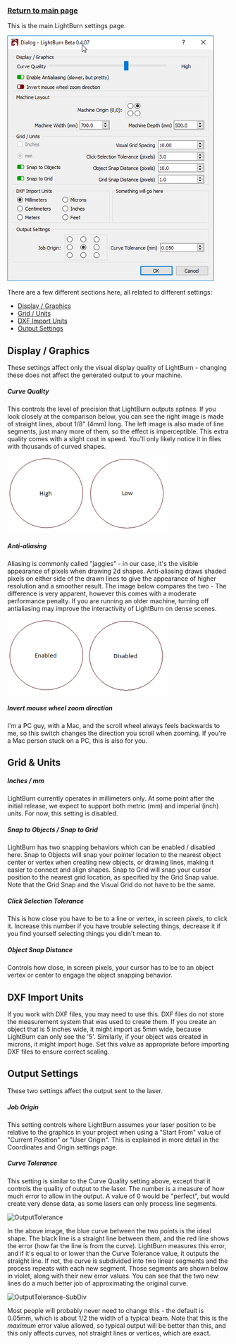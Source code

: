 ### [Return to main page](README.md)

This is the main LightBurn settings page.

![Settings Dialog Box](/img/Settings.png)



There are a few different sections here, all related to different settings:

- [Display / Graphics](#Display_Graphics)
- [Grid / Units](#Grid_Units)
- [DXF Import Units](#DXF_Import_Units)
- [Output Settings](#Output_Settings)

<a name="Display_Graphics"></a>

## Display / Graphics

These settings affect only the visual display quality of LightBurn - changing these does not affect the generated output to your machine.

##### Curve Quality

This controls the level of precision that LightBurn outputs splines. If you look closely at the comparison below, you can see the right image is made of straight lines, about 1/8" (4mm) long. The left image is also made of line segments, just many more of them, so the effect is imperceptible. This extra quality comes with a slight cost in speed. You'll only likely notice it in files with thousands of curved shapes.

![Curves-High-vs-Low](img/Curves-High-vs-Low.png)

##### Anti-aliasing

Aliasing is commonly called "jaggies" - in our case, it's the visible appearance of pixels when drawing 2d shapes. Anti-aliasing draws shaded pixels on either side of the drawn lines to give the appearance of higher resolution and a smoother result. The image below compares the two - The difference is very apparent, however this comes with a moderate performance penalty. If you are running an older machine, turning off antialiasing may improve the interactivity of LightBurn on dense scenes.

![Antialiasing-vs-Normal](/img/Antialiasing-vs-Normal.png)

##### Invert mouse wheel zoom direction

I'm a PC guy, with a Mac, and the scroll wheel always feels backwards to me, so this switch changes the direction you scroll when zooming. If you're a Mac person stuck on a PC, this is also for you.

<a name="Grid_Units"></a>

## Grid & Units

##### Inches / mm

LightBurn currently operates in millimeters only. At some point after the initial release, we expect to support both metric (mm) and imperial (inch) units. For now, this setting is disabled.

##### Snap to Objects / Snap to Grid

LightBurn has two snapping behaviors which can be enabled / disabled here. Snap to Objects will snap your pointer location to the nearest object center or vertex when creating new objects, or drawing lines, making it easier to connect and align shapes.  Snap to Grid will snap your cursor position to the nearest grid location, as specified by the Grid Snap value.  Note that the Grid Snap and the Visual Grid do not have to be the same.

##### Click Selection Tolerance

This is how close you have to be to a line or vertex, in screen pixels, to click it.  Increase this number if you have trouble selecting things, decrease it if you find yourself selecting things you didn't mean to.

##### Object Snap Distance

Controls how close, in screen pixels, your cursor has to be to an object vertex or center to engage the object snapping behavior.

<a name="DXF_Import_Units"></a>

## DXF Import Units

If you work with DXF files, you may need to use this.  DXF files do not store the measurement system that was used to create them. If you create an object that is 5 inches wide, it might import as 5mm wide, because LightBurn can only see the '5'. Similarly, if your object was created in microns, it might import huge. Set this value as appropriate before importing DXF files to ensure correct scaling.

<a name="Output_Settings"></a>

## Output Settings

These two settings affect the output sent to the laser.

##### Job Origin

This setting controls where LightBurn assumes your laser position to be relative to the graphics in your project when using a "Start From" value of "Current Position" or "User Origin".  This is explained in more detail in the Coordinates and Origin settings page.

##### Curve Tolerance

This setting is similar to the Curve Quality setting above, except that it controls the quality of output to the laser. The number is a measure of how much error to allow in the output.  A value of 0 would be "perfect", but would create very dense data, as some lasers can only process line segments.

![OutputTolerance](F:\Github\LightBurnDocs\Documentation\img\OutputTolerance.png)

In the above image, the blue curve between the two points is the ideal shape. The black line is a straight line between them, and the red line shows the error (how far the line is from the curve). LightBurn measures this error, and if it's equal to or lower than the Curve Tolerance value, it outputs the straight line. If not, the curve is subdivided into two linear segments and the process repeats with each new segment. Those segments are shown below in violet, along with their new error values.  You can see that the two new lines do a much better job of approximating the original curve.

![OutputTolerance-SubDiv](F:\Github\LightBurnDocs\Documentation\img\OutputTolerance-SubDiv.png)

Most people will probably never need to change this - the default is 0.05mm, which is about 1/2 the width of a typical beam.  Note that this is the *maximum* error value allowed, so typical output will be better than this, and this only affects curves, not straight lines or vertices, which are exact.